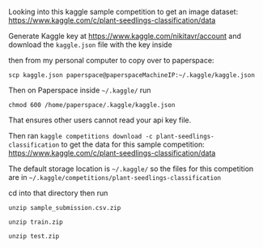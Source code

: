 Looking into this kaggle sample competition to get an image dataset: https://www.kaggle.com/c/plant-seedlings-classification/data

Generate Kaggle key at https://www.kaggle.com/nikitavr/account and download the `kaggle.json` file with the key inside

then from my personal computer to copy over to paperspace: 

`scp kaggle.json paperspace@paperspaceMachineIP:~/.kaggle/kaggle.json` 

Then on Paperspace inside `~/.kaggle/` run

```
chmod 600 /home/paperspace/.kaggle/kaggle.json
```

That ensures other users cannot read your api key file.

Then ran `kaggle competitions download -c plant-seedlings-classification` to get the data for this sample competition: https://www.kaggle.com/c/plant-seedlings-classification/data

The default storage location is `~/.kaggle/` so the files for this competition are in `~/.kaggle/competitions/plant-seedlings-classification`

cd into that directory then run

```
unzip sample_submission.csv.zip
```

```
unzip train.zip
```

```
unzip test.zip
```
